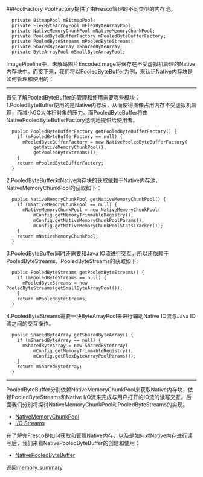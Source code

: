 ##PoolFactory
PoolFactory提供了由Fresco管理的不同类型的内存池。
```
  private BitmapPool mBitmapPool;
  private FlexByteArrayPool mFlexByteArrayPool;
  private NativeMemoryChunkPool mNativeMemoryChunkPool;
  private PooledByteBufferFactory mPooledByteBufferFactory;
  private PooledByteStreams mPooledByteStreams;
  private SharedByteArray mSharedByteArray;
  private ByteArrayPool mSmallByteArrayPool;

```
ImagePipeline中，未解码图片EncodedImage将保存在不受虚拟机管理的Native内存块中。而接下来，我们将以PooledByteBuffer为例，来认识Native内存块是如何管理和使用的：  
___
首先了解PooledByteBuffer的管理和使用需要哪些模块：   
1.PooledByteBuffer使用的是Native内存块，从而使得图像占用内存不受虚拟机管理，而减小GC大体积对象的压力。而PooledByteBuffer将由NativePooledByteBufferFactory透明地提供给使用者。
```
  public PooledByteBufferFactory getPooledByteBufferFactory() {
    if (mPooledByteBufferFactory == null) {
      mPooledByteBufferFactory = new NativePooledByteBufferFactory(
          getNativeMemoryChunkPool(),
          getPooledByteStreams());
    }
    return mPooledByteBufferFactory;
  }
```

2.PooledByteBuffer对Native内存块的获取依赖于Native内存池，NativeMemoryChunkPool的获取如下：
```
  public NativeMemoryChunkPool getNativeMemoryChunkPool() {
    if (mNativeMemoryChunkPool == null) {
      mNativeMemoryChunkPool = new NativeMemoryChunkPool(
          mConfig.getMemoryTrimmableRegistry(),
          mConfig.getNativeMemoryChunkPoolParams(),
          mConfig.getNativeMemoryChunkPoolStatsTracker());
    }
    return mNativeMemoryChunkPool;
  }
```

3.PooledByteBuffer同时还需要和Java IO流进行交互，所以还依赖于PooledByteStreams，PooledByteStreams的获取如下:
```
  public PooledByteStreams getPooledByteStreams() {
    if (mPooledByteStreams == null) {
      mPooledByteStreams = new PooledByteStreams(getSmallByteArrayPool());
    }
    return mPooledByteStreams;
  }
```

4.PooledByteStreams需要一块ByteArrayPool来进行辅助Native IO流与Java IO流之间的交互操作。
```
  public SharedByteArray getSharedByteArray() {
    if (mSharedByteArray == null) {
      mSharedByteArray = new SharedByteArray(
          mConfig.getMemoryTrimmableRegistry(),
          mConfig.getFlexByteArrayPoolParams());
    }
    return mSharedByteArray;
  }
```
___
PooledByteBuffer分别依赖NativeMemoryChunkPool来获取Native内存块，依赖PooledByteStreams和Native I/O流来完成与用户打开的IO流的读写交互。后面我们分别将探讨NativeMemoryChunkPool和PooledByteStreams的实现。
- [NativeMemoryChunkPool](https://github.com/icemoonlol/fresco-research-stuff/blob/master/main-stuff/memory/NativeMemoryChunkPool.md)
- [I/O Streams](https://github.com/icemoonlol/fresco-research-stuff/blob/master/main-stuff/memory/IOStreams.md)

在了解完Fresco是如何获取和管理Native内存，以及是如何对Native内存进行读写后，我们来看NativePooledByteBuffer的创建和使用：    
- [NativePooledByteBuffer](https://github.com/icemoonlol/fresco-research-stuff/blob/master/main-stuff/memory/NativePooledByteBuffer.md)

[返回memory_summary](https://github.com/icemoonlol/fresco-research-stuff/blob/master/main-stuff/memory_summary.md)

